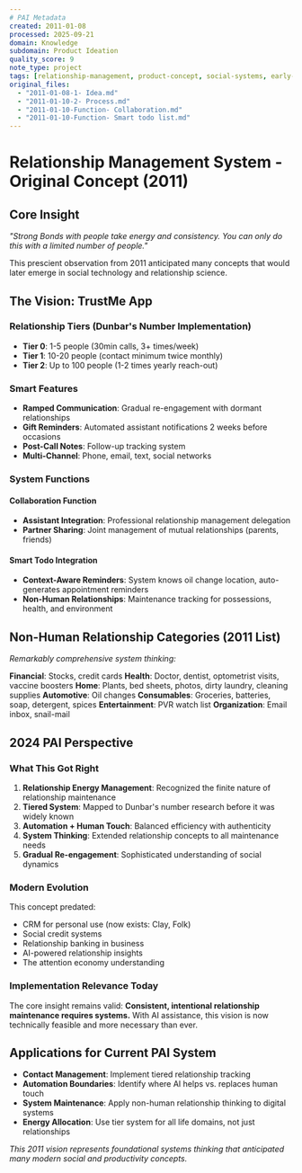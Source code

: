 ```yaml
---
# PAI Metadata
created: 2011-01-08
processed: 2025-09-21
domain: Knowledge
subdomain: Product Ideation
quality_score: 9
note_type: project
tags: [relationship-management, product-concept, social-systems, early-thinking]
original_files:
  - "2011-01-08-1- Idea.md"
  - "2011-01-10-2- Process.md"
  - "2011-01-10-Function- Collaboration.md"
  - "2011-01-10-Function- Smart todo list.md"
---
```


# Relationship Management System - Original Concept (2011)

## Core Insight
*"Strong Bonds with people take energy and consistency. You can only do this with a limited number of people."*

This prescient observation from 2011 anticipated many concepts that would later emerge in social technology and relationship science.

## The Vision: TrustMe App

### Relationship Tiers (Dunbar's Number Implementation)
- **Tier 0**: 1-5 people (30min calls, 3+ times/week)
- **Tier 1**: 10-20 people (contact minimum twice monthly)
- **Tier 2**: Up to 100 people (1-2 times yearly reach-out)

### Smart Features
- **Ramped Communication**: Gradual re-engagement with dormant relationships
- **Gift Reminders**: Automated assistant notifications 2 weeks before occasions
- **Post-Call Notes**: Follow-up tracking system
- **Multi-Channel**: Phone, email, text, social networks

### System Functions

#### Collaboration Function
- **Assistant Integration**: Professional relationship management delegation
- **Partner Sharing**: Joint management of mutual relationships (parents, friends)

#### Smart Todo Integration
- **Context-Aware Reminders**: System knows oil change location, auto-generates appointment reminders
- **Non-Human Relationships**: Maintenance tracking for possessions, health, and environment

## Non-Human Relationship Categories (2011 List)
*Remarkably comprehensive system thinking:*

**Financial**: Stocks, credit cards
**Health**: Doctor, dentist, optometrist visits, vaccine boosters
**Home**: Plants, bed sheets, photos, dirty laundry, cleaning supplies
**Automotive**: Oil changes
**Consumables**: Groceries, batteries, soap, detergent, spices
**Entertainment**: PVR watch list
**Organization**: Email inbox, snail-mail

## 2024 PAI Perspective

### What This Got Right
1. **Relationship Energy Management**: Recognized the finite nature of relationship maintenance
2. **Tiered System**: Mapped to Dunbar's number research before it was widely known
3. **Automation + Human Touch**: Balanced efficiency with authenticity
4. **System Thinking**: Extended relationship concepts to all maintenance needs
5. **Gradual Re-engagement**: Sophisticated understanding of social dynamics

### Modern Evolution
This concept predated:
- CRM for personal use (now exists: Clay, Folk)
- Social credit systems
- Relationship banking in business
- AI-powered relationship insights
- The attention economy understanding

### Implementation Relevance Today
The core insight remains valid: **Consistent, intentional relationship maintenance requires systems.** With AI assistance, this vision is now technically feasible and more necessary than ever.

## Applications for Current PAI System
- **Contact Management**: Implement tiered relationship tracking
- **Automation Boundaries**: Identify where AI helps vs. replaces human touch
- **System Maintenance**: Apply non-human relationship thinking to digital systems
- **Energy Allocation**: Use tier system for all life domains, not just relationships

*This 2011 vision represents foundational systems thinking that anticipated many modern social and productivity concepts.*